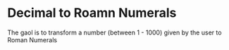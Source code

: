 # Decimal to Roamn Numerals

The gaol is to transform a number (between 1 - 1000) given by the user to Roman Numerals
